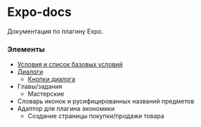 # Expo-docs
Документация по плагину Expo.

### Элементы
- [Условия и список базовых условий](conditions/about.md)
- [Диалоги](dialogue.md)
  - [Кнопки диалога](buttons/about.md)
- Главы/задания
  - Мастерские
- Словарь иконок и русифицированных названий предметов
- Адаптор для плагина экономики
  - Создание страницы покупки/продажи товара
